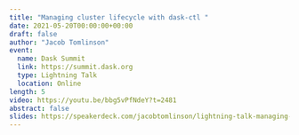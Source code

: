 ```yaml
---
title: "Managing cluster lifecycle with dask-ctl "
date: 2021-05-20T00:00:00+00:00
draft: false
author: "Jacob Tomlinson"
event:
  name: Dask Summit
  link: https://summit.dask.org
  type: Lightning Talk
  location: Online
length: 5
video: https://youtu.be/bbg5vPfNdeY?t=2481
abstract: false
slides: https://speakerdeck.com/jacobtomlinson/lightning-talk-managing-cluster-lifecycle-with-dask-ctl
---
```

